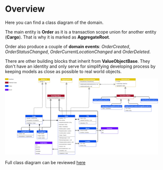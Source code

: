# Overview

Here you can find a class diagram of the domain.

The main entity is **Order** as it is a transaction scope union for another entity (**Cargo**). That is why it is marked as **AggregateRoot**.

Order also produce a couple of **domain events**: _OrderCreated_, _OrderStatusChanged_, _OrderCurrentLocationChanged_ and _OrderDeleted_.

There are other building blocks that inherit from **ValueObjectBase**. They don't have an identity and only serve for simplifying developing process by keeping models as close as possible to real world objects.

![Class diagram](https://raw.githubusercontent.com/iamprovidence/PostOffice/develop/docs/images/class-diagram.png)

Full class diagram can be reviewed [here](https://github.com/iamprovidence/PostOffice/blob/develop/docs/images/class-diagram.png)